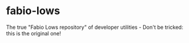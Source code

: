 # fabio-lows
The true "Fabio Lows repository" of developer utilities - Don't be tricked: this is the original one! 
